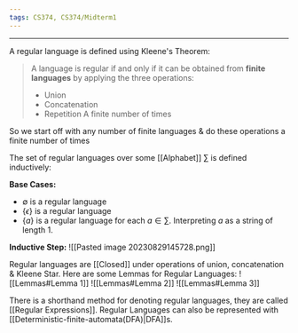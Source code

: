 ```yaml
---
tags: CS374, CS374/Midterm1
---
```

---
A regular language is defined using Kleene's Theorem:
> A language is regular if and only if it can be obtained from **finite languages** by applying the three operations:
> 	- Union
> 	- Concatenation
> 	- Repetition
> A finite number of times 

So we start off with any number of finite languages & do these operations a finite number of times

The set of regular languages over some [[Alphabet]] $\sum$ is defined inductively:

**Base Cases:**
- $\emptyset$ is a regular language
- {$\epsilon$} is a regular language
- {$a$} is a regular language for each $a \in \sum$. Interpreting $a$ as a string of length 1.

**Inductive Step:**
![[Pasted image 20230829145728.png]]

Regular languages are [[Closed]] under operations of union, concatenation & Kleene Star.
Here are some Lemmas for Regular Languages:
![[Lemmas#Lemma 1]]
![[Lemmas#Lemma 2]]
![[Lemmas#Lemma 3]]

There is a shorthand method for denoting regular languages, they are called [[Regular Expressions]]. Regular Languages can also be represented with [[Deterministic-finite-automata(DFA)|DFA]]s.
